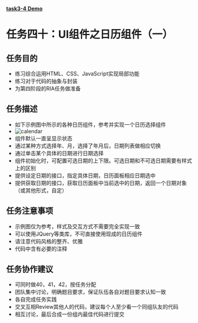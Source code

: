 [**task3-4 Demo**](http://yenshih.com/ife/2016_spring/task3-4/build/index.html)

# 任务四十：UI组件之日历组件（一）

## 任务目的

 - 练习综合运用HTML、CSS、JavaScript实现局部功能
 - 练习对于代码的抽象与封装
 - 为第四阶段的RIA任务做准备

## 任务描述

 - 如下示例图中所示的各种日历组件，参考并实现一个日历选择组件
 - ![calendar](http://7xrp04.com1.z0.glb.clouddn.com/task_3_40_1.jpg)
 - 组件默认一直呈显示状态
 - 通过某种方式选择年、月，选择了年月后，日期列表做相应切换
 - 通过单击某个具体的日期进行日期选择
 - 组件初始化时，可配置可选日期的上下限。可选日期和不可选日期需要有样式上的区别
 - 提供设定日期的接口，指定具体日期，日历面板相应日期选中
 - 提供获取日期的接口，获取日历面板中当前选中的日期，返回一个日期对象（或其他形式，自定）

## 任务注意事项

 - 示例图仅为参考，样式及交互方式不需要完全实现一致
 - 可以使用JQuery等类库，不可直接使用现成的日历组件
 - 请注意代码风格的整齐、优雅
 - 代码中含有必要的注释

## 任务协作建议

 - 可同时做40，41，42，按任务分配
 - 团队集中讨论，明确题目要求，保证队伍各自对题目要求认知一致
 - 各自完成任务实践
 - 交叉互相Review其他人的代码，建议每个人至少看一个同组队友的代码
 - 相互讨论，最后合成一份组内最佳代码进行提交